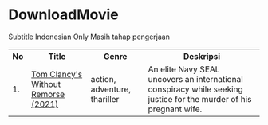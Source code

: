 # DownloadMovie
Subtitle Indonesian Only
Masih tahap pengerjaan

<table width="200%" class="table">
<tr>
<th>No</th>
<th>Title </th>
<th>Genre </th>
<th>Deskripsi </th>

</tr>
<tr><td>1.</td><td><a target="_blank" href="https://dood.so/d/jjohue5wfshd">Tom Clancy's Without Remorse (2021)</a></td><td>action, adventure, thariller</td><td>An elite Navy SEAL uncovers an international conspiracy while seeking justice for the murder of his pregnant wife.</td></tr>

</table>
